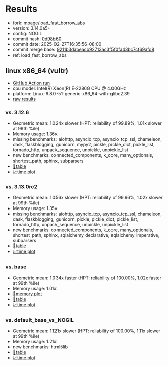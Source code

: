 # Results

- fork: mpage/load_fast_borrow_abs
- version: 3.14.0a5+
- config: NOGIL
- commit hash: [0d98b60](https://github.com/mpage/cpython/commit/0d98b60)
- commit date: 2025-02-27T16:35:56-08:00
- commit merge base: [9211b3dabeacb92713ac3f5f0fa43bc7cf69afd8](https://github.com/python/cpython/commit/9211b3dabeacb92713ac3f5f0fa43bc7cf69afd8)
- ref: load_fast_borrow_abs

## linux x86_64 (vultr)

- [GitHub Action run](https://github.com/facebookexperimental/free-threading-benchmarking/actions/runs/13578809301)
- cpu model: Intel(R) Xeon(R) E-2286G CPU @ 4.00GHz
- platform: Linux-6.8.0-51-generic-x86_64-with-glibc2.39
- [raw results](bm-20250227-vultr-x86_64-mpage-load_fast_borrow_abs-3.14.0a5%2B-0d98b60.json)

### vs. 3.12.6

- Geometric mean: 1.024x slower (HPT: reliability of 99.89%, 1.01x slower at 99th %ile)
- Memory usage: 1.36x
- missing benchmarks: aiohttp, asyncio_tcp, asyncio_tcp_ssl, chameleon, dask, flaskblogging, gunicorn, mypy2, pickle, pickle_dict, pickle_list, tornado_http, unpack_sequence, unpickle, unpickle_list
- new benchmarks: connected_components, k_core, many_optionals, shortest_path, sphinx, subparsers
- [📄table](bm-20250227-vultr-x86_64-mpage-load_fast_borrow_abs-3.14.0a5%2B-0d98b60-vs-3.12.6.md)
- [📈time plot](bm-20250227-vultr-x86_64-mpage-load_fast_borrow_abs-3.14.0a5%2B-0d98b60-vs-3.12.6.svg)

### vs. 3.13.0rc2

- Geometric mean: 1.056x slower (HPT: reliability of 99.96%, 1.02x slower at 99th %ile)
- Memory usage: 1.35x
- missing benchmarks: aiohttp, asyncio_tcp, asyncio_tcp_ssl, chameleon, dask, flaskblogging, gunicorn, pickle, pickle_dict, pickle_list, tornado_http, unpack_sequence, unpickle, unpickle_list
- new benchmarks: connected_components, k_core, many_optionals, shortest_path, sphinx, sqlalchemy_declarative, sqlalchemy_imperative, subparsers
- [📄table](bm-20250227-vultr-x86_64-mpage-load_fast_borrow_abs-3.14.0a5%2B-0d98b60-vs-3.13.0rc2.md)
- [📈time plot](bm-20250227-vultr-x86_64-mpage-load_fast_borrow_abs-3.14.0a5%2B-0d98b60-vs-3.13.0rc2.svg)

### vs. base

- Geometric mean: 1.034x faster (HPT: reliability of 100.00%, 1.02x faster at 99th %ile)
- Memory usage: 1.01x
- [🧠memory plot](bm-20250227-vultr-x86_64-mpage-load_fast_borrow_abs-3.14.0a5%2B-0d98b60-vs-base-mem.svg)
- [📄table](bm-20250227-vultr-x86_64-mpage-load_fast_borrow_abs-3.14.0a5%2B-0d98b60-vs-base.md)
- [📈time plot](bm-20250227-vultr-x86_64-mpage-load_fast_borrow_abs-3.14.0a5%2B-0d98b60-vs-base.svg)

### vs. default_base_vs_NOGIL

- Geometric mean: 1.121x slower (HPT: reliability of 100.00%, 1.11x slower at 99th %ile)
- Memory usage: 1.21x
- new benchmarks: html5lib
- [📄table](bm-20250227-vultr-x86_64-mpage-load_fast_borrow_abs-3.14.0a5%2B-0d98b60-vs-default_base_vs_NOGIL.md)
- [📈time plot](bm-20250227-vultr-x86_64-mpage-load_fast_borrow_abs-3.14.0a5%2B-0d98b60-vs-default_base_vs_NOGIL.svg)

